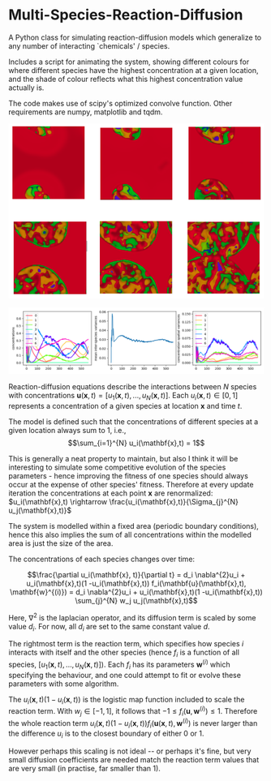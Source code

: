 # Multi-Species-Reaction-Diffusion
A Python class for simulating reaction-diffusion models which generalize to any number of interacting `chemicals' / species. 

Includes a script for animating the system, showing different colours for where different species have the highest concentration at a given location, and the shade of colour reflects what this highest concentration value actually is.

The code makes use of scipy's optimized convolve function. Other requirements are numpy, matplotlib and tqdm. 

![growing pattern](growing.png "growing pattern")

![graph](interesting_patterns_graph.png "graph")

Reaction-diffusion equations describe the interactions between $N$ species with concentrations  $\mathbf{u}(\mathbf{x},t) = [ u_1(\mathbf{x},t),  ...,  u_N(\mathbf{x},t) ]$. Each $u_i(\mathbf{x},t) \in [0,1]$ represents a concentration of a given species at location $\mathbf{x}$ and time $t$.

The model is defined such that the concentrations of different species at a given location always sum to 1, i.e., 
$$\sum_{i=1}^{N} u_i(\mathbf{x},t) = 1$$

This is generally a neat property to maintain, but also I think it will be interesting to simulate some competitive evolution of the species parameters - hence improving the fitness of one species should always occur at the expense of other species' fitness. Therefore at every update iteration the concentrations at each point $\mathbf{x}$ are renormalized: $u_i(\mathbf{x},t) \rightarrow \frac{u_i(\mathbf{x},t)}{\Sigma_{j}^{N} u_j(\mathbf{x},t)}$ 

The system is modelled within a fixed area (periodic boundary conditions), hence this also implies the sum of all concentrations within the modelled area is just the size of the area.

The concentrations of each species changes over time:

```math
\frac{\partial u_i(\mathbf{x}, t)}{\partial t} = d_i \nabla^{2}u_i + u_i(\mathbf{x},t)(1 -u_i(\mathbf{x},t)) f_i(\mathbf{u}(\mathbf{x},t), \mathbf{w}^{(i)})
 
 = d_i \nabla^{2}u_i + u_i(\mathbf{x},t)(1 -u_i(\mathbf{x},t)) \sum_{j}^{N} w_j u_j(\mathbf{x},t)
```

Here, $\nabla^{2}$ is the laplacian operator, and its diffusion term is scaled by some value $d_i$. For now, all $d_i$ are set to the same constant value $d$.

The rightmost term is the reaction term, which specifies how species $i$ interacts with itself and the other species (hence $f_i$ is a function of all species, $[u_1(\mathbf{x},t), ..., u_N(\mathbf{x},t)]$). Each $f_i$ has its parameters $\mathbf{w}^{(i)}$ which specifying the behaviour, and one could attempt to fit or evolve these parameters with some algorithm.

The $u_i(\mathbf{x},t)(1 -u_i(\mathbf{x},t))$ is the logistic map function included to scale the reaction term. With $w_j \in [-1,1]$, it follows that $-1 \le f_i(\mathbf{u}, \mathbf{w}^{(i)}) \le  1$. Therefore the whole reaction term $u_i(\mathbf{x},t)(1 -u_i(\mathbf{x},t)) f_i(\mathbf{u}(\mathbf{x},t), \mathbf{w}^{(i)})$ is never larger than the difference $u_i$ is to the closest boundary of either 0 or 1.

However perhaps this scaling is not ideal -- or perhaps it's fine, but very small diffusion coefficients are needed match the reaction term values that are very small (in practise, far smaller than 1).
